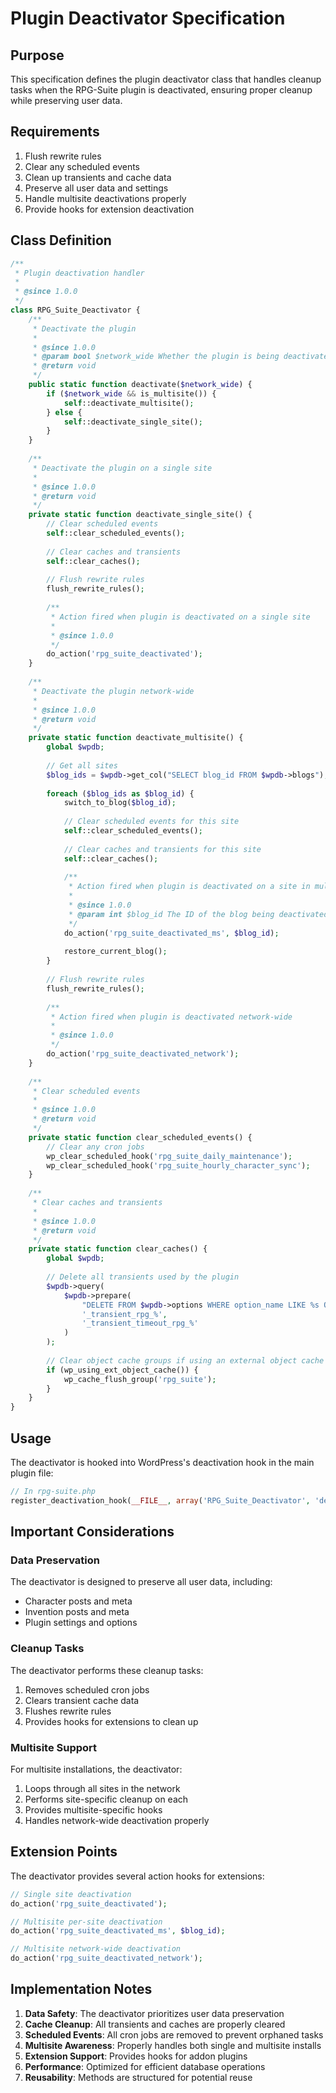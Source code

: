 # Plugin Deactivator Specification

## Purpose
This specification defines the plugin deactivator class that handles cleanup tasks when the RPG-Suite plugin is deactivated, ensuring proper cleanup while preserving user data.

## Requirements
1. Flush rewrite rules
2. Clear any scheduled events
3. Clean up transients and cache data
4. Preserve all user data and settings
5. Handle multisite deactivations properly
6. Provide hooks for extension deactivation

## Class Definition

```php
/**
 * Plugin deactivation handler
 *
 * @since 1.0.0
 */
class RPG_Suite_Deactivator {
    /**
     * Deactivate the plugin
     *
     * @since 1.0.0
     * @param bool $network_wide Whether the plugin is being deactivated network-wide.
     * @return void
     */
    public static function deactivate($network_wide) {
        if ($network_wide && is_multisite()) {
            self::deactivate_multisite();
        } else {
            self::deactivate_single_site();
        }
    }
    
    /**
     * Deactivate the plugin on a single site
     *
     * @since 1.0.0
     * @return void
     */
    private static function deactivate_single_site() {
        // Clear scheduled events
        self::clear_scheduled_events();
        
        // Clear caches and transients
        self::clear_caches();
        
        // Flush rewrite rules
        flush_rewrite_rules();
        
        /**
         * Action fired when plugin is deactivated on a single site
         *
         * @since 1.0.0
         */
        do_action('rpg_suite_deactivated');
    }
    
    /**
     * Deactivate the plugin network-wide
     *
     * @since 1.0.0
     * @return void
     */
    private static function deactivate_multisite() {
        global $wpdb;
        
        // Get all sites
        $blog_ids = $wpdb->get_col("SELECT blog_id FROM $wpdb->blogs");
        
        foreach ($blog_ids as $blog_id) {
            switch_to_blog($blog_id);
            
            // Clear scheduled events for this site
            self::clear_scheduled_events();
            
            // Clear caches and transients for this site
            self::clear_caches();
            
            /**
             * Action fired when plugin is deactivated on a site in multisite
             *
             * @since 1.0.0
             * @param int $blog_id The ID of the blog being deactivated on.
             */
            do_action('rpg_suite_deactivated_ms', $blog_id);
            
            restore_current_blog();
        }
        
        // Flush rewrite rules
        flush_rewrite_rules();
        
        /**
         * Action fired when plugin is deactivated network-wide
         *
         * @since 1.0.0
         */
        do_action('rpg_suite_deactivated_network');
    }
    
    /**
     * Clear scheduled events
     *
     * @since 1.0.0
     * @return void
     */
    private static function clear_scheduled_events() {
        // Clear any cron jobs
        wp_clear_scheduled_hook('rpg_suite_daily_maintenance');
        wp_clear_scheduled_hook('rpg_suite_hourly_character_sync');
    }
    
    /**
     * Clear caches and transients
     *
     * @since 1.0.0
     * @return void
     */
    private static function clear_caches() {
        global $wpdb;
        
        // Delete all transients used by the plugin
        $wpdb->query(
            $wpdb->prepare(
                "DELETE FROM $wpdb->options WHERE option_name LIKE %s OR option_name LIKE %s",
                '_transient_rpg_%',
                '_transient_timeout_rpg_%'
            )
        );
        
        // Clear object cache groups if using an external object cache
        if (wp_using_ext_object_cache()) {
            wp_cache_flush_group('rpg_suite');
        }
    }
}
```

## Usage

The deactivator is hooked into WordPress's deactivation hook in the main plugin file:

```php
// In rpg-suite.php
register_deactivation_hook(__FILE__, array('RPG_Suite_Deactivator', 'deactivate'));
```

## Important Considerations

### Data Preservation
The deactivator is designed to preserve all user data, including:
- Character posts and meta
- Invention posts and meta
- Plugin settings and options

### Cleanup Tasks
The deactivator performs these cleanup tasks:
1. Removes scheduled cron jobs
2. Clears transient cache data
3. Flushes rewrite rules
4. Provides hooks for extensions to clean up

### Multisite Support
For multisite installations, the deactivator:
1. Loops through all sites in the network
2. Performs site-specific cleanup on each
3. Provides multisite-specific hooks
4. Handles network-wide deactivation properly

## Extension Points

The deactivator provides several action hooks for extensions:

```php
// Single site deactivation
do_action('rpg_suite_deactivated');

// Multisite per-site deactivation
do_action('rpg_suite_deactivated_ms', $blog_id);

// Multisite network-wide deactivation
do_action('rpg_suite_deactivated_network');
```

## Implementation Notes

1. **Data Safety**: The deactivator prioritizes user data preservation
2. **Cache Cleanup**: All transients and caches are properly cleared
3. **Scheduled Events**: All cron jobs are removed to prevent orphaned tasks
4. **Multisite Awareness**: Properly handles both single and multisite installs
5. **Extension Support**: Provides hooks for addon plugins
6. **Performance**: Optimized for efficient database operations
7. **Reusability**: Methods are structured for potential reuse